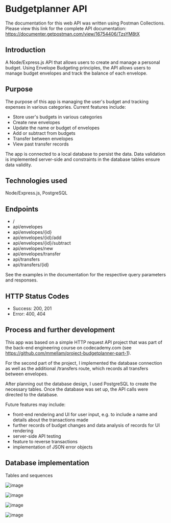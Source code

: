 # Budgetplanner API

The documentation for this web API was written using Postman Collections. Please view this link for the complete API documentation:
https://documenter.getpostman.com/view/16754406/TzsYM8tX

## Introduction
A Node/Express.js API that allows users to create and manage a personal budget. Using Envelope Budgeting principles, the API allows users to manage budget envelopes and track the balance of each envelope.


## Purpose
The purpose of this app is managing the user's budget and tracking expenses in various categories. Current features include:
- Store user's budgets in various categories
- Create new envelopes
- Update the name or budget of envelopes
- Add or subtract from budgets
- Transfer between envelopes
- View past transfer records 

The app is connected to a local database to persist the data. Data validation is implemented server-side and constraints in the database tables ensure data validity.


## Technologies used
Node/Express.js, PostgreSQL


## Endpoints
- /
- api/envelopes
- api/envelopes/{id}
- api/envelopes/{id}/add
- api/envelopes/{id}/subtract
- api/envelopes/new
- api/envelopes/transfer
- api/transfers
- api/transfers/{id}

See the examples in the documentation for the respective query parameters and responses.


## HTTP Status Codes
- Success: 200, 201
- Error: 400, 404


## Process and further development
This app was based on a simple HTTP request API project that was part of the back-end engineering course on codecademy.com (see https://github.com/mmellam/project-budgetplanner-part-1). 

For the second part of the project, I implemented the database connection as well as the additional /transfers route, which records all transfers between envelopes. 

After planning out the database design, I used PostgreSQL to create the necessary tables. Once the database was set up, the API calls were directed to the database.

Future features may include:
- front-end rendering and UI for user input, e.g. to include a name and details about the transactions made
- further records of budget changes and data analysis of records for UI rendering
- server-side API testing
- feature to reverse transactions
- implementation of JSON error objects


## Database implementation
Tables and sequences

![image](https://drive.google.com/uc?export=view&id=14maXA6aWyNZmZPhokceje5_MNVHng50a)

![image](https://drive.google.com/uc?export=view&id=1IelbZ96HffvAOSYPzu3GF0JnqC_7GOCd)

![image](https://drive.google.com/uc?export=view&id=1SFU9utA_wd8ItsetE2NEPX_-n4sgbq0D)

![image](https://drive.google.com/uc?export=view&id=1bZv4wrBzG7jKDqmn2C26i3IdvGyUongq)